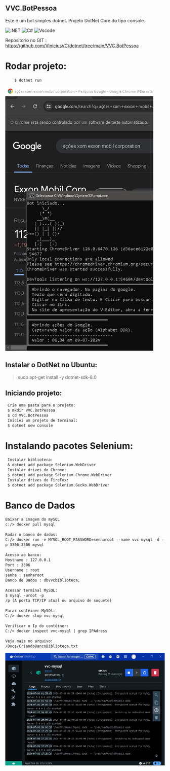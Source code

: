 ## VVC.BotPessoa

Este é um bot simples dotnet.
Projeto DotNet Core do tipo console.

![.NET](https://img.shields.io/badge/.NET-5C2D91?style=for-the-badge&logo=.net&logoColor=white)
![C#](https://img.shields.io/badge/c%23-%23239120.svg?style=for-the-badge&logo=csharp&logoColor=white)
![Vscode](https://img.shields.io/badge/Vscode-007ACC?style=for-the-badge&logo=visual-studio-code&logoColor=white)


Repositorio no GIT :
https://github.com/ViniciusVC/dotnet/tree/main/VVC.BotPessoa

# Rodar projeto:
```
    $ dotnet run
```
![DockerMySQLPrtSc](Docs/botpessoal.jpg "PrtScMySql")

## Instalar o DotNet no Ubuntu:
> sudo apt-get install -y dotnet-sdk-8.0

## Iniciando projeto:
```
 Crie uma pasta para o projeto:
 $ mkdir VVC.BotPessoa
 $ cd VVC.BotPessoa
 Iniciei um projeto de terminal:
 $ dotnet new console
``` 

# Instalando pacotes Selenium:
```
 Instalar biblioteca:
 & dotnet add package Selenium.WebDriver
 Instalar drives do Chrome:
 $ dotnet add package Selenium.Chrome.WebDriver
 Instalar drives do FireFox:
 $ dotnet add package Selenium.Gecko.WebDriver
```

# Banco de Dados
```
Baixar a imagem do mySQL
c:/> docker pull mysql

Rodar o banco de dados:
C:/> docker run -e MYSQL_ROOT_PASSWORD=senharoot --name vvc-mysql -d -p 3306:3306 mysql

Acesso ao banco:
Hostname : 127.0.0.1
Port : 3306
Username : root
senha : senharoot
Banco de Dados : dbvvcbiblioteca;

Acessar terminal MySQL: 
$ mysql -uroot -p
/p (A porta TCP/IP atual ou arquivo de soquete)

Parar contêiner MySQl:
C:/> docker stop vvc-mysql

Verificar o Ip do contêiner:
C:/> docker inspect vvc-mysql | grep IPAdress

Veja mais no arquivo:
/Docs/CriandoBancoBiblioteca.txt

```
![DockerMySQLPrtSc](Docs/mysqldocker.jpg "PrtScMySql")
